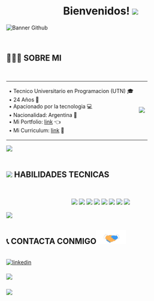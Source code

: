 <h1 align="center"><b>Bienvenidos! </b><img src="https://media.giphy.com/media/hvRJCLFzcasrR4ia7z/giphy.gif" width="35"></h1>



![Banner Github](https://github.com/user-attachments/assets/2b17c601-9e85-490d-82e2-54e7d4f0c1d2)

<br>
	

<h2>👨🏻‍💻 SOBRE MI </h2> 

<br>

<table  align="center">
	
<tr>
	
<td>	
	
• Tecnico Universitario en Programacion (UTN) 🎓<br>
• 24 Años 🚀<br>
• Apacionado por la tecnologia 💻<br>
• Nacionalidad: Argentina 📍<br>
• Mi Portfolio: <a href="https://joaquin-gil-portafolio.netlify.app">link</a> 👈<br>
• Mi Curriculum: <a href="https://drive.google.com/file/d/1oKxt5R6lrdq6Tu5GeNszw1njYCMTF_-y/view">link</a> 📝

</td>

<td>
	
<img src="https://github.com/Adam-pw/Adam-pw/blob/main/animation_500_kxa883sd.gif?raw=true" width="300">       
</td>

</tr>

</table>



<img src="https://user-images.githubusercontent.com/73097560/115834477-dbab4500-a447-11eb-908a-139a6edaec5c.gif">

<br>
<br>

<h2>
<img src="https://media2.giphy.com/media/QssGEmpkyEOhBCb7e1/giphy.gif?cid=ecf05e47a0n3gi1bfqntqmob8g9aid1oyj2wr3ds3mg700bl&rid=giphy.gif" width ="20">
<b>HABILIDADES TECNICAS</b>
</h2>

<br>
<br>

<div align="center">
    
   <img src="https://img.shields.io/badge/react%20-%2320232a.svg?&style=for-the-badge&logo=react&logoColor=%2361DAFB"/>
   <img src="https://img.shields.io/badge/JavaScript%20-%23F7DF1E.svg?style=for-the-badge&logo=javascript&logoColor=black"/>
   <img src="https://img.shields.io/badge/mysql-4479A1.svg?style=for-the-badge&logo=mysql&logoColor=white"/>
   <img src="https://img.shields.io/badge/node.js%20-%2343853D.svg?&style=for-the-badge&logo=node.js&logoColor=white"/>
   <img src="https://img.shields.io/badge/HTML5%20-%23E34F26.svg?style=for-the-badge&logo=html5&logoColor=white"/>
   <img src="https://img.shields.io/badge/CSS%20-%231572B6.svg?style=for-the-badge&logo=css3&logoColor=white"/>
   <img src="https://img.shields.io/badge/bootstrap%20-%23563D7C.svg?&style=for-the-badge&logo=bootstrap&logoColor=white"/>
   <img src="https://img.shields.io/badge/github-%23121011.svg?style=for-the-badge&logo=github&logoColor=white"/>
   
</div>

<br>

<img src="https://user-images.githubusercontent.com/73097560/115834477-dbab4500-a447-11eb-908a-139a6edaec5c.gif">

<br>

<h2><b>📞 CONTACTA CONMIGO</b><img src="https://github.com/0xAbdulKhalid/0xAbdulKhalid/raw/main/assets/mdImages/handshake.gif" width ="80"></h2>

<br>

<div align='left'>

<a href="https://www.linkedin.com/in/facundo-joaqu%C3%ADn-gil-21b3a3303" target="_blank">
<img src="https://img.shields.io/badge/linkedin-%2300acee.svg?color=405DE6&style=for-the-badge&logo=linkedin&logoColor=white" alt=linkedin style="margin-bottom: 5px;"/>
</a>

<br>
<br>

<a href="mailto:facundojoagl@gmail.com">
<img src="https://img.shields.io/badge/gmail-%23EA4335.svg?style=for-the-badge&logo=gmail&logoColor=white" t=mail style="margin-bottom: 5px;" />
</a>
</li>

<br>
<br>

<a href="https://api.whatsapp.com/send?phone=3816566750" target="_blank">
<img src="https://img.shields.io/badge/WhatsApp-25D366?style=for-the-badge&logo=whatsapp&logoColor=white" style="margin-bottom: 5px;" />
</a>	

</div>

